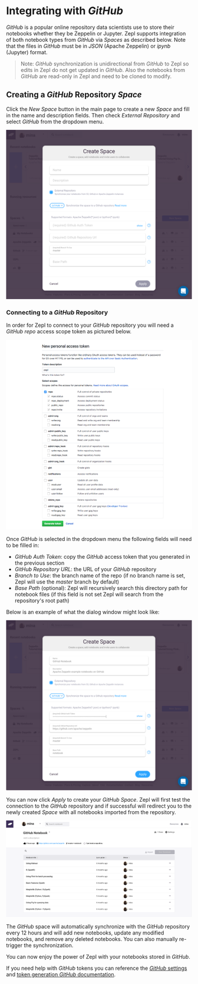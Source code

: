 # Integrating with *GitHub*

*GitHub* is a popular online repository data scientists use to store their notebooks whether they be Zeppelin or Jupyter. Zepl supports integration of both notebook types from *GitHub* via *Spaces* as described below. Note that the files in *GitHub* must be in *JSON* (Apache Zeppelin) or *ipynb* (Jupyter) format.

>Note: *GitHub* synchronization is unidirectional from *GitHub* to Zepl so edits in Zepl do not get updated in *GitHub*. Also the notebooks from *GitHub* are read-only in Zepl and need to be cloned to modify.

## Creating a *GitHub* Repository *Space*

Click the *New Space* button in the main page to create a new *Space* and fill in the name and description fields. Then check *External Repository* and select *GitHub* from the dropdown menu.

<img src="../../img/select_github_space.png" class="image-box big-img" />

### Connecting to a *GitHub* Repository

In order for Zepl to connect to your *GitHub* repository you will need a *GitHub* *repo* access scope token as pictured below.

<img src="../../img/github_generate_token.png" class="image-box big-img"/>

Once *GitHub* is selected in the dropdown menu the following fields will need to be filled in:

* **GitHub* Auth Token*: copy the *GitHub* access token that you generated in the previous section
* **GitHub* Repository URL*: the URL of your *GitHub* repository
* *Branch to Use*: the branch name of the repo (if no branch name is set, Zepl will use the *master* branch by default)
* *Base Path* (optional): Zepl will recursively search this directory path for notebook files (if this field is not set Zepl will search from the repository's root path)

Below is an example of what the dialog window might look like:

<img src="../../img/github_space_filled.png" class="image-box big-img"/>

You can now click *Apply* to create your *GitHub* *Space*. Zepl will first test the connection to the *GitHub* repository and if successful will redirect you to the newly created *Space* with all notebooks imported from the repository.

<img src="../../img/github_space.png" class="image-box big-img"/>

The *GitHub* space will automatically synchronize with the *GitHub* repository every 12 hours and will add new notebooks, update any modified notebooks, and remove any deleted notebooks. You can also manually re-trigger the synchronization.

You can now enjoy the power of Zepl with your notebooks stored in *GitHub*.

If you need help with *GitHub* tokens you can reference the [*GitHub* settings](https://github.com/settings/tokens) and [token generation *GitHub* documentation](https://help.github.com/articles/creating-a-personal-access-token-for-the-command-line/).
